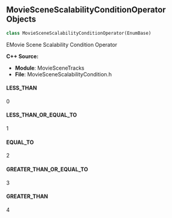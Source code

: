 ## MovieSceneScalabilityConditionOperator Objects

```python
class MovieSceneScalabilityConditionOperator(EnumBase)
```

EMovie Scene Scalability Condition Operator

**C++ Source:**

- **Module**: MovieSceneTracks
- **File**: MovieSceneScalabilityCondition.h

<a id="unreal.MovieSceneScalabilityConditionOperator.LESS_THAN"></a>

#### LESS_THAN

0

<a id="unreal.MovieSceneScalabilityConditionOperator.LESS_THAN_OR_EQUAL_TO"></a>

#### LESS_THAN_OR_EQUAL_TO

1

<a id="unreal.MovieSceneScalabilityConditionOperator.EQUAL_TO"></a>

#### EQUAL_TO

2

<a id="unreal.MovieSceneScalabilityConditionOperator.GREATER_THAN_OR_EQUAL_TO"></a>

#### GREATER_THAN_OR_EQUAL_TO

3

<a id="unreal.MovieSceneScalabilityConditionOperator.GREATER_THAN"></a>

#### GREATER_THAN

4

<a id="unreal.MovieSceneScalabilityConditionLevel"></a>